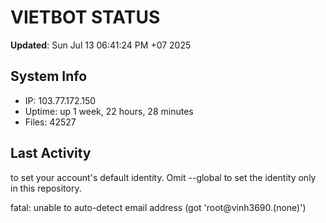 # VIETBOT STATUS
**Updated**: Sun Jul 13 06:41:24 PM +07 2025

## System Info
- IP: 103.77.172.150
- Uptime: up 1 week, 22 hours, 28 minutes
- Files: 42527

## Last Activity

to set your account's default identity.
Omit --global to set the identity only in this repository.

fatal: unable to auto-detect email address (got 'root@vinh3690.(none)')
